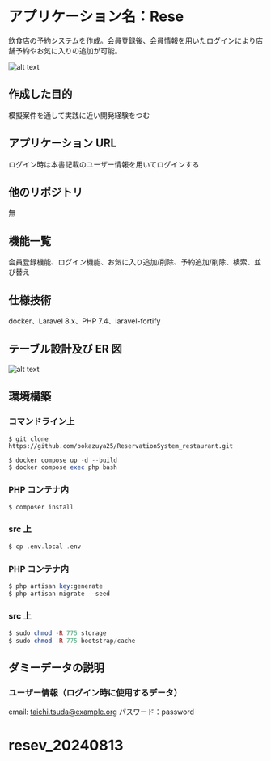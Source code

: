 # アプリケーション名：Rese

飲食店の予約システムを作成。会員登録後、会員情報を用いたログインにより店舗予約やお気に入りの追加が可能。

![alt text](images/home.png)

## 作成した目的

模擬案件を通して実践に近い開発経験をつむ

## アプリケーション URL

ログイン時は本書記載のユーザー情報を用いてログインする

## 他のリポジトリ

無

## 機能一覧

会員登録機能、ログイン機能、お気に入り追加/削除、予約追加/削除、検索、並び替え

## 仕様技術

docker、Laravel 8.x、PHP 7.4、laravel-fortify

## テーブル設計及び ER 図

![alt text](images/table.png)

## 環境構築

### コマンドライン上

```
$ git clone https://github.com/bokazuya25/ReservationSystem_restaurant.git
```

```php
$ docker compose up -d --build
$ docker compose exec php bash
```

### PHP コンテナ内

```php
$ composer install
```

### src 上

```php
$ cp .env.local .env
```

### PHP コンテナ内

```php
$ php artisan key:generate
$ php artisan migrate --seed
```

### src 上

```php
$ sudo chmod -R 775 storage
$ sudo chmod -R 775 bootstrap/cache
```

## ダミーデータの説明

### ユーザー情報（ログイン時に使用するデータ）

email: taichi.tsuda@example.org
パスワード：password
# resev_20240813
